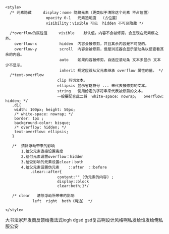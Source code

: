 <!DOCTYPE html>
<html>
<head>
    <meta charset="UTF-8" />
    <title>title</title>

    <style>  
      /* 元素隐藏     display：none 隐藏元素（更类似于清除这个元素 不占位置）
                      opacity 0-1   元素透明度  （占位置）
                      visibility：visible 可见  hidden 不可见隐藏 */

      /*overflow的属性值     visible	默认值。内容不会被修剪，会呈现在元素框之外。
        overflow-x          hidden	内容会被修剪，并且其余内容是不可见的。
        overflow-y          scroll	内容会被修剪，但是浏览器会显示滚动条以便查看其余的内容。
                            auto	如果内容被修剪，自适应滚动条 文本多显示 文本少不显示。
                            inherit	规定应该从父元素继承 overflow 属性的值。 */
      /*text-overflow        
                           clip	剪切文本。
                           ellipsis	显示省略符号 ... 来代表被修剪的文本。
                           string	使用给定的字符串来代表被修剪的文本。
                           一般要配合此二将  white-space: nowrap;   overflow: hidden; */                      
       .d1{
        width: 100px; height: 50px; 
        /* white-space: nowrap; */
        border: 1px ;
        background-color: bisque;
        /* overflow: hidden; */
        text-overflow: ellipsis;
       } 

       /*  清除浮动带来的影响
           1.给父元素直接设置高度
           2.给付元素设置overflow：hidden
           3.给受影响的元素设置clear：both
           4.给父元素设置伪元素    ::after  ::before
               .clear::after{
                           content:"" (伪元素的内容) ;
                           display::block
                           clear:both;}*/

       /* clear   清除浮动所带来的影响
                left  right  both（两边） */

    </style>
</head>
<body>
   <div class="d1">
   <p>大书法家开发商反馈给撒法式iogh dgsd gsd复古啊设计风格啊私发给谁发给俺私服公安</p> 
   </div>  
</body>
</html>

